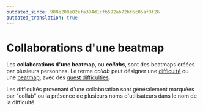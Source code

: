 ```yaml
---
outdated_since: 988e208e02efa394d1cfb592ab72bf6c05af3f26
outdated_translation: true
---
```


# Collaborations d'une beatmap

Les **collaborations d'une beatmap**, ou ***collabs***, sont des beatmaps créées par plusieurs personnes. Le terme *collab* peut désigner une [difficulté](/wiki/Beatmap/Difficulty) ou une [beatmap](/wiki/Beatmap), avec des [guest difficulties](/wiki/Beatmap/Guest_difficulty).

Les difficultés provenant d'une collaboration sont généralement marquées par "collab" ou la présence de plusieurs noms d'utilisateurs dans le nom de la difficulté.
